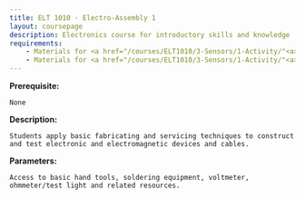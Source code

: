 ```yaml
---
title: ELT 1010 - Electro-Assembly 1
layout: coursepage
description: Electronics course for introductory skills and knowledge
requirements:
    - Materials for <a href="/courses/ELT1010/3-Sensors/1-Activity/"<a>Sensor Activity</a>
    - Materials for <a href="/courses/ELT1010/3-Sensors/1-Activity/"<a>Soldering Activity</a>
---
```

**Prerequisite:**

    None 

**Description:**

    Students apply basic fabricating and servicing techniques to construct and test electronic and electromagnetic devices and cables. 

**Parameters:**

    Access to basic hand tools, soldering equipment, voltmeter, ohmmeter/test light and related resources.
